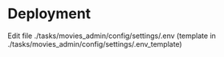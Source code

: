 # Deployment
Edit file 
./tasks/movies_admin/config/settings/.env
(template in ./tasks/movies_admin/config/settings/.env_template)

